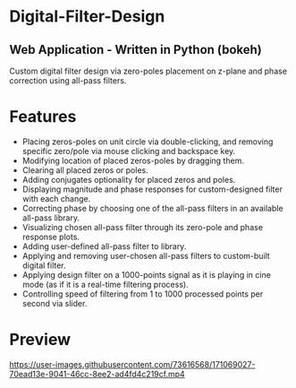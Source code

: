 # Digital-Filter-Design
## Web Application - Written in Python (bokeh)
Custom digital filter design via zero-poles placement on z-plane and phase correction using all-pass filters.

# Features
- Placing zeros-poles on unit circle via double-clicking, and removing specific zero/pole via mouse clicking and backspace key.
- Modifying location of placed zeros-poles by dragging them.
- Clearing all placed zeros or poles.
- Adding conjugates optionality for placed zeros and poles.
- Displaying magnitude and phase responses for custom-designed filter with each change.
- Correcting phase by choosing one of the all-pass filters in an available all-pass library.
- Visualizing chosen all-pass filter through its zero-pole and phase response plots.
- Adding user-defined all-pass filter to library.
- Applying and removing user-chosen all-pass filters to custom-built digital filter.
- Applying design filter on a 1000-points signal as it is playing in cine mode (as if it is a real-time filtering process).
- Controlling speed of filtering from 1 to 1000 processed points per second via slider.

# Preview


https://user-images.githubusercontent.com/73616568/171069027-70ead13e-9041-46cc-8ee2-ad4fd4c219cf.mp4

